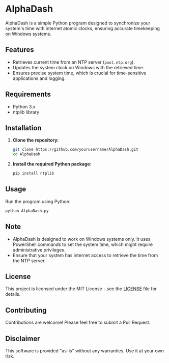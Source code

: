 # AlphaDash

AlphaDash is a simple Python program designed to synchronize your system's time with internet atomic clocks, ensuring accurate timekeeping on Windows systems.

## Features

- Retrieves current time from an NTP server (`pool.ntp.org`).
- Updates the system clock on Windows with the retrieved time.
- Ensures precise system time, which is crucial for time-sensitive applications and logging.

## Requirements

- Python 3.x
- ntplib library

## Installation

1. **Clone the repository:**

   ```bash
   git clone https://github.com/yourusername/AlphaDash.git
   cd AlphaDash
   ```

2. **Install the required Python package:**

   ```bash
   pip install ntplib
   ```

## Usage

Run the program using Python:

```bash
python AlphaDash.py
```

## Note

- AlphaDash is designed to work on Windows systems only. It uses PowerShell commands to set the system time, which might require administrative privileges.
- Ensure that your system has internet access to retrieve the time from the NTP server.

## License

This project is licensed under the MIT License - see the [LICENSE](LICENSE) file for details.

## Contributing

Contributions are welcome! Please feel free to submit a Pull Request.

## Disclaimer

This software is provided "as-is" without any warranties. Use it at your own risk.